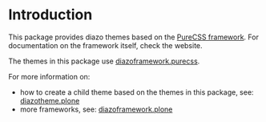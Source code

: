 Introduction
============
This package provides diazo themes based on the
[PureCSS framework](http://purecss.io/). For documentation
on the framework itself, check the website.

The themes in this package use 
[diazoframework.purecss](https://github.com/TH-code/diazoframework.purecss).

For more information on:
- how to create a child theme based on the themes in this package, see:
  [diazotheme.plone](https://github.com/TH-code/diazotheme.plone#how-to-create-a-child-theme)
- more frameworks, see: [diazoframework.plone](https://github.com/TH-code/diazoframework.plone#current-frameworks)

